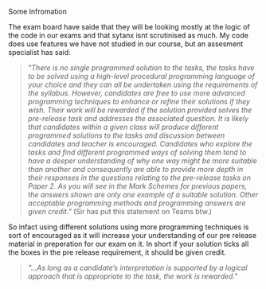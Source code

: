 Some Infromation

The exam board have saide that they will be looking mostly at the logic of the code in our exams and that sytanx isnt scrutinised as much.
My code does use features we have not studied in our course, but an assesment specialist has said: 

  >*"There is no single programmed solution to the tasks, the tasks have to be solved using a high-level procedural programming language   of    your choice and they can all be undertaken using the requirements of the syllabus. However, candidates are free to use more advanced      programming techniques to enhance or refine their solutions if they wish. Their work will be rewarded if the solution provided solves      the   pre-release task and addresses the associated question. It is likely that candidates within a given class will produce different    programmed solutions to the tasks and discussion between candidates and teacher is encouraged. Candidates who explore the tasks and        find  different programmed ways of solving them tend to have a deeper understanding of why one way might be more suitable than another    and consequently are able to provide more depth in their responses in the questions relating to the pre-release tasks on Paper 2. As      you will see in the Mark Schemes for previous papers, the answers shown are only one example of a suitable solution. Other acceptable      programming    methods and programming answers are given credit."* 
  (Sir has put this statement on Teams btw.)

So infact using different solutions using more programming techniques is sort of encouraged as it will increase your understanding of our pre release material in preperation for our exam on it.
In short if your solution ticks all the boxes in the pre release requirement, it should be given credit.

  > *"...As long as a candidate’s interpretation is supported by a logical approach that is appropriate to the task, the work is            rewarded."*
